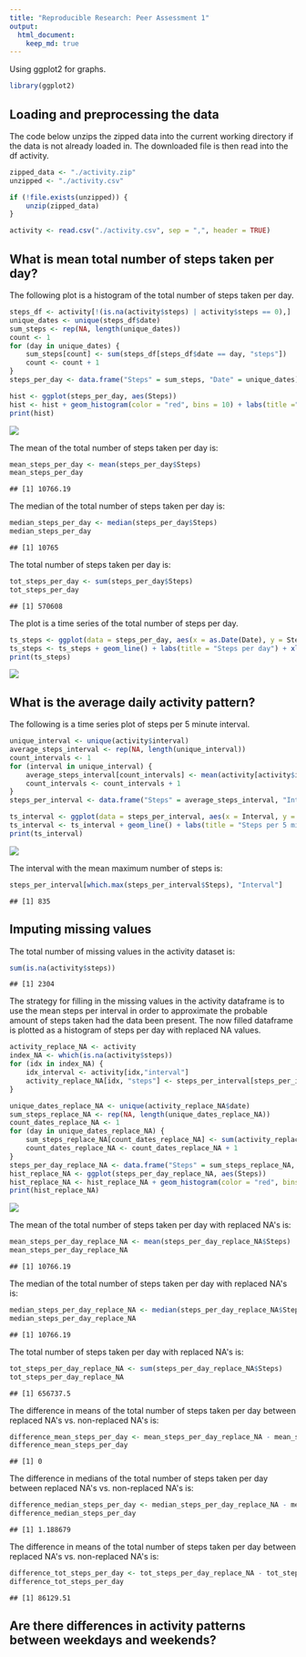 ```yaml
---
title: "Reproducible Research: Peer Assessment 1"
output: 
  html_document:
    keep_md: true
---
```


Using ggplot2 for graphs.

```r
library(ggplot2)
```

## Loading and preprocessing the data

The code below unzips the zipped data into the current working directory if the
data is not already loaded in. The downloaded file is then read into the df activity.

```r
zipped_data <- "./activity.zip"
unzipped <- "./activity.csv"

if (!file.exists(unzipped)) {
    unzip(zipped_data)
}

activity <- read.csv("./activity.csv", sep = ",", header = TRUE)
```

## What is mean total number of steps taken per day?

The following plot is a histogram of the total number of steps taken per day.

```r
steps_df <- activity[!(is.na(activity$steps) | activity$steps == 0),]
unique_dates <- unique(steps_df$date)
sum_steps <- rep(NA, length(unique_dates))
count <- 1
for (day in unique_dates) {
    sum_steps[count] <- sum(steps_df[steps_df$date == day, "steps"])
    count <- count + 1
}
steps_per_day <- data.frame("Steps" = sum_steps, "Date" = unique_dates)

hist <- ggplot(steps_per_day, aes(Steps))
hist <- hist + geom_histogram(color = "red", bins = 10) + labs(title ="Steps per day")
print(hist)
```

![](PA1_template_files/figure-html/unnamed-chunk-3-1.png)<!-- -->

The mean of the total number of steps taken per day is:

```r
mean_steps_per_day <- mean(steps_per_day$Steps)
mean_steps_per_day
```

```
## [1] 10766.19
```
The median of the total number of steps taken per day is:

```r
median_steps_per_day <- median(steps_per_day$Steps)
median_steps_per_day
```

```
## [1] 10765
```
The total number of steps taken per day is:

```r
tot_steps_per_day <- sum(steps_per_day$Steps)
tot_steps_per_day
```

```
## [1] 570608
```


The plot is a time series of the total number of steps per day.

```r
ts_steps <- ggplot(data = steps_per_day, aes(x = as.Date(Date), y = Steps))
ts_steps <- ts_steps + geom_line() + labs(title = "Steps per day") + xlab("Steps") + ylab("Count")
print(ts_steps)
```

![](PA1_template_files/figure-html/unnamed-chunk-7-1.png)<!-- -->

## What is the average daily activity pattern?

The following is a time series plot of steps per 5 minute interval.

```r
unique_interval <- unique(activity$interval)
average_steps_interval <- rep(NA, length(unique_interval))
count_intervals <- 1
for (interval in unique_interval) {
    average_steps_interval[count_intervals] <- mean(activity[activity$interval == interval, "steps"], na.rm = TRUE)
    count_intervals <- count_intervals + 1
}
steps_per_interval <- data.frame("Steps" = average_steps_interval, "Interval" = unique_interval)

ts_interval <- ggplot(data = steps_per_interval, aes(x = Interval, y = Steps))
ts_interval <- ts_interval + geom_line() + labs(title = "Steps per 5 min interval")
print(ts_interval)
```

![](PA1_template_files/figure-html/unnamed-chunk-8-1.png)<!-- -->

The interval with the mean maximum number of steps is:

```r
steps_per_interval[which.max(steps_per_interval$Steps), "Interval"]
```

```
## [1] 835
```

## Imputing missing values

The total number of missing values in the activity dataset is:

```r
sum(is.na(activity$steps))
```

```
## [1] 2304
```

The strategy for filling in the missing values in the activity dataframe is to use the mean steps per 
interval in order to approximate the probable amount of steps taken had the data been present. The now
filled dataframe is plotted as a histogram of steps per day with replaced NA values.

```r
activity_replace_NA <- activity
index_NA <- which(is.na(activity$steps))
for (idx in index_NA) {
    idx_interval <- activity[idx,"interval"]
    activity_replace_NA[idx, "steps"] <- steps_per_interval[steps_per_interval$Interval == idx_interval,"Steps"]
}

unique_dates_replace_NA <- unique(activity_replace_NA$date)
sum_steps_replace_NA <- rep(NA, length(unique_dates_replace_NA))
count_dates_replace_NA <- 1
for (day in unique_dates_replace_NA) {
    sum_steps_replace_NA[count_dates_replace_NA] <- sum(activity_replace_NA[activity_replace_NA$date == day, "steps"])
    count_dates_replace_NA <- count_dates_replace_NA + 1
}
steps_per_day_replace_NA <- data.frame("Steps" = sum_steps_replace_NA, "Date" = unique_dates_replace_NA)
hist_replace_NA <- ggplot(steps_per_day_replace_NA, aes(Steps))
hist_replace_NA <- hist_replace_NA + geom_histogram(color = "red", bins = 10) + labs(title ="Steps per day with replaced NA")
print(hist_replace_NA)
```

![](PA1_template_files/figure-html/unnamed-chunk-11-1.png)<!-- -->

The mean of the total number of steps taken per day with replaced NA's is:

```r
mean_steps_per_day_replace_NA <- mean(steps_per_day_replace_NA$Steps)
mean_steps_per_day_replace_NA
```

```
## [1] 10766.19
```
The median of the total number of steps taken per day with replaced NA's is:

```r
median_steps_per_day_replace_NA <- median(steps_per_day_replace_NA$Steps)
median_steps_per_day_replace_NA
```

```
## [1] 10766.19
```
The total number of steps taken per day with replaced NA's is:

```r
tot_steps_per_day_replace_NA <- sum(steps_per_day_replace_NA$Steps)
tot_steps_per_day_replace_NA
```

```
## [1] 656737.5
```

The difference in means of the total number of steps taken per day between replaced NA's vs. non-replaced NA's is:

```r
difference_mean_steps_per_day <- mean_steps_per_day_replace_NA - mean_steps_per_day
difference_mean_steps_per_day
```

```
## [1] 0
```
The difference in medians of the total number of steps taken per day between replaced NA's vs. non-replaced NA's is:

```r
difference_median_steps_per_day <- median_steps_per_day_replace_NA - median_steps_per_day
difference_median_steps_per_day
```

```
## [1] 1.188679
```
The difference in means of the total number of steps taken per day between replaced NA's vs. non-replaced NA's is:

```r
difference_tot_steps_per_day <- tot_steps_per_day_replace_NA - tot_steps_per_day
difference_tot_steps_per_day
```

```
## [1] 86129.51
```

## Are there differences in activity patterns between weekdays and weekends?

